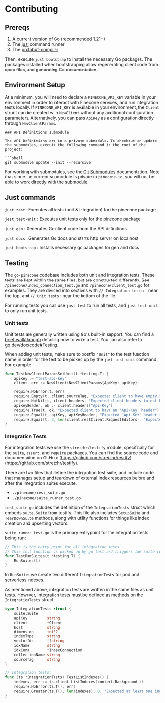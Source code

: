 # Contributing

## Prereqs

1. A [current version of Go](https://go.dev/doc/install) (recommended 1.21+)
2. The [just](https://github.com/casey/just?tab=readme-ov-file#installation) command runner
3. The [protobuf-compiler](https://grpc.io/docs/protoc-installation/)

Then, execute `just bootstrap` to install the necessary Go packages. The packages installed when bootstrapping allow regenerating client code from spec files, and generating Go documentation.

## Environment Setup

At a minimum, you will need to declare a `PINECONE_API_KEY` variable in your environment in order to interact with Pinecone services, and run integration tests locally. If `PINECONE_API_KEY` is available in your environment, the `Client` struct can be created with `NewClient` without any additional configuration parameters. Alternatively, you can pass `ApiKey` as a configuration directly through `NewClientParams`.

````shell
### API Definitions submodule

The API Definitions are in a private submodule. To checkout or update the submodules, execute the following command in the root of the project:

```shell
git submodule update --init --recursive
````

For working with submodules, see the [Git Submodules](https://git-scm.com/book/en/v2/Git-Tools-Submodules)
documentation. Note that since the current submodule is private to `pinecone-io`, you will not be able to work directly
with the submodule.

## Just commands

`just test` : Executes all tests (unit & integration) for the pinecone package

`jest test-unit` : Executes unit tests only for the pinecone package

`just gen` : Generates Go client code from the API definitions

`just docs` : Generates Go docs and starts http server on localhost

`just bootstrap` : Installs necessary go packages for gen and docs

## Testing

The `go-pinecone` codebase includes both unit and integration tests. These tests are kept within the same files, but are
constructed differently. See `/pinecone/index_connection_test.go` and `/pinecone/client_test.go` for examples. They are divided into sections with `// Integration tests: ` near the top, and `// Unit tests:` near the bottom of the file.

For running tests you can use `just test` to run all tests, and `just test-unit` to only run unit tests.

### Unit tests

Unit tests are generally written using Go's built-in support. You can find a [brief walkthrough](https://go.dev/doc/tutorial/add-a-test) detailing how to write a test. You can also refer to [go.dev/doc/code#Testing](https://go.dev/doc/code#Testing).

When adding unit tests, make sure to postfix `"Unit"` to the test function name in order for the test to be picked up by the `just test-unit` command. For example:

```Go
func TestNewClientParamsSetUnit(t *testing.T) {
	apiKey := "test-api-key"
	client, err := NewClient(NewClientParams{ApiKey: apiKey})

	require.NoError(t, err)
	require.Empty(t, client.sourceTag, "Expected client to have empty sourceTag")
	require.NotNil(t, client.headers, "Expected client headers to not be nil")
	apiKeyHeader, ok := client.headers["Api-Key"]
	require.True(t, ok, "Expected client to have an 'Api-Key' header")
	require.Equal(t, apiKey, apiKeyHeader, "Expected 'Api-Key' header to match provided ApiKey")
	require.Equal(t, 3, len(client.restClient.RequestEditors), "Expected client to have correct number of request editors")
}
```

### Integration Tests

For integration tests we use the `stretchr/testify` module, specifically for the `suite`, `assert`, and `require` packages. You can find the source code and documentation on GitHub: [https://github.com/stretchr/testify](https://github.com/stretchr/testify).

There are two files that define the integration test suite, and include code that manages setup and teardown of external Index resources before and after the integration suites execute.

- `./pinecone/test_suite.go`
- `./pinecone/suite_runner_test.go`

`test_suite.go` includes the definition of the `IntegrationTests` struct which embeds `suite.Suite` from testify. This file also includes `SetupSuite` and `TearDownSuite` methods, along with utility functions for things like index creation and upserting vectors.

`suite_runner_test.go` is the primary entrypoint for the integration tests being run:

```Go
// This is the entry point for all integration tests
// This test function is picked up by go test and triggers the suite runs
func TestRunSuites(t *testing.T) {
	RunSuites(t)
}
```

In `RunSuites` we create two different `IntegrationTests` for pod and serverless indexes.

As mentioned above, integration tests are written in the same files as unit tests. However, integration tests must be defined as methods on the `IntegrationTests` struct:

```Go
type IntegrationTests struct {
	suite.Suite
	apiKey         string
	client         *Client
	host           string
	dimension      int32
	indexType      string
	vectorIds      []string
	idxName        string
	idxConn        *IndexConnection
	collectionName string
	sourceTag      string
}

// Integration tests:
func (ts *IntegrationTests) TestListIndexes() {
	indexes, err := ts.client.ListIndexes(context.Background())
	require.NoError(ts.T(), err)
	require.Greater(ts.T(), len(indexes), 0, "Expected at least one index to exist")
}
```
